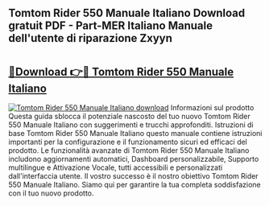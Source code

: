 ## Tomtom Rider 550 Manuale Italiano Download gratuit PDF - Part-MER Italiano Manuale dell'utente di riparazione Zxyyn

# <h2><a href="http://dfa9tk.blite.top/?on=Tomtom+Rider+550+Manuale+Italiano">🔗Download 👉🔴 Tomtom Rider 550 Manuale Italiano</a></h2>

[![Tomtom Rider 550 Manuale Italiano download](https://i.imgur.com/lujVjoI.png)](http://dfa9tk.blite.top/?on=Tomtom+Rider+550+Manuale+Italiano)
Informazioni sul prodotto Questa guida sblocca il potenziale nascosto del tuo nuovo Tomtom Rider 550 Manuale Italiano con suggerimenti e trucchi approfonditi. Istruzioni di base Tomtom Rider 550 Manuale Italiano questo manuale contiene istruzioni importanti per la configurazione e il funzionamento sicuri ed efficaci del prodotto. Le funzionalità avanzate di Tomtom Rider 550 Manuale Italiano includono aggiornamenti automatici, Dashboard personalizzabile, Supporto multilingue e Attivazione Vocale, tutti accessibili e personalizzati dall'interfaccia utente. Il vostro successo è il nostro obiettivo Tomtom Rider 550 Manuale Italiano. Siamo qui per garantire la tua completa soddisfazione con il tuo nuovo prodotto.
